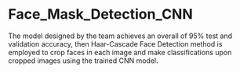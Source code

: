 # Face_Mask_Detection_CNN
The model designed by the team achieves an overall of 95% test and validation accuracy, then Haar-Cascade Face Detection method is employed to crop faces in each image and make classifications upon cropped images using the trained CNN model.
